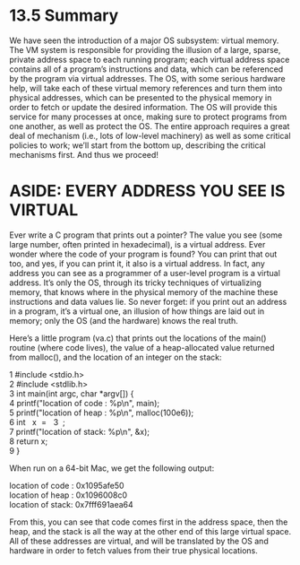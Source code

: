 # 13.5 Summary  

We have seen the introduction of a major OS subsystem: virtual memory. The VM system is responsible for providing the illusion of a large, sparse, private address space to each running program; each virtual address space contains all of a program’s instructions and data, which can be referenced by the program via virtual addresses. The OS, with some serious hardware help, will take each of these virtual memory references and turn them into physical addresses, which can be presented to the physical memory in order to fetch or update the desired information. The OS will provide this service for many processes at once, making sure to protect programs from one another, as well as protect the OS. The entire approach requires a great deal of mechanism (i.e., lots of low-level machinery) as well as some critical policies to work; we’ll start from the bottom up, describing the critical mechanisms first. And thus we proceed!  

# ASIDE: EVERY ADDRESS YOU SEE IS VIRTUAL  

Ever write a C program that prints out a pointer? The value you see (some large number, often printed in hexadecimal), is a virtual address. Ever wonder where the code of your program is found? You can print that out too, and yes, if you can print it, it also is a virtual address. In fact, any address you can see as a programmer of a user-level program is a virtual address. It’s only the OS, through its tricky techniques of virtualizing memory, that knows where in the physical memory of the machine these instructions and data values lie. So never forget: if you print out an address in a program, it’s a virtual one, an illusion of how things are laid out in memory; only the OS (and the hardware) knows the real truth.  

Here’s a little program (va.c) that prints out the locations of the main() routine (where code lives), the value of a heap-allocated value returned from malloc(), and the location of an integer on the stack:  

1 #include <stdio.h>   
2 #include <stdlib.h>   
3 int main(int argc, char \*argv[]) {   
4 printf("location of code : %p\n", main);   
5 printf("location of heap : %p\n", malloc(100e6));   
6 int $\mathrm { ~  ~ x ~ } = \mathrm { ~  ~ 3 ~ }$ ;   
7 printf("location of stack: %p\n", &x);   
8 return x;   
9 }  

When run on a 64-bit Mac, we get the following output:  

location of code : 0x1095afe50   
location of heap : 0x1096008c0   
location of stack: 0x7fff691aea64  

From this, you can see that code comes first in the address space, then the heap, and the stack is all the way at the other end of this large virtual space. All of these addresses are virtual, and will be translated by the OS and hardware in order to fetch values from their true physical locations.  

